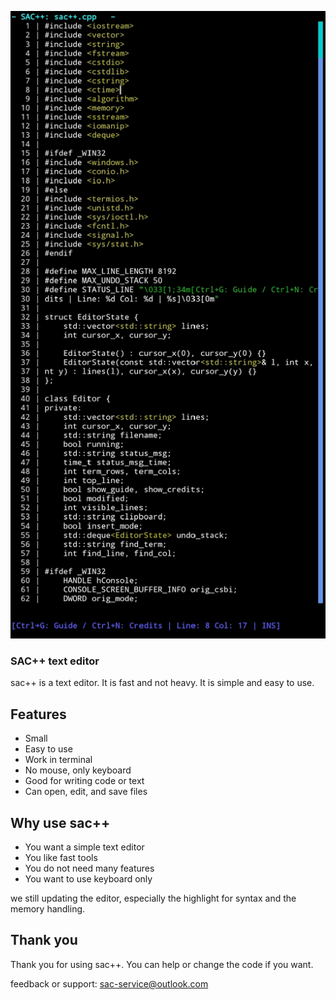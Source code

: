 ![sac++ preview](preview/prev.jpg)

### SAC++ text editor

sac++ is a text editor. It is fast and not heavy. It is simple and easy to use.

## Features

- Small
- Easy to use
- Work in terminal
- No mouse, only keyboard
- Good for writing code or text
- Can open, edit, and save files

## Why use sac++

- You want a simple text editor
- You like fast tools
- You do not need many features
- You want to use keyboard only

we still updating the editor, especially the highlight for syntax and the memory handling.
## Thank you

Thank you for using sac++. You can help or change the code if you want.

feedback or support: sac-service@outlook.com
